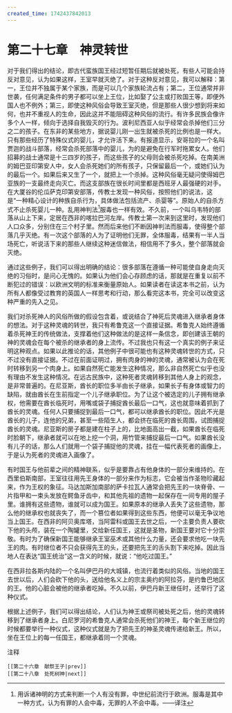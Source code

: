 ```yaml
---
created_time: 1742437842013
---
```

   

# 第二十七章　神灵转世

对于我们得出的结论，即古代蛮族国王经过短暂任期后就被处死，有些人可能会持反对意见，认为如果这样，王室早就灭绝了。对于这种反对意见，我可以解释：第一，王位并不独属于某个家族，而是可以几个家族轮流占有；第二，王位通常并非世袭，任何满足条件的男子都可以坐上王位，比如娶了公主或打败国王等，即便外国人也不例外；第三，即使这种风俗会导致王室灭绝，但是那些人很少想到将来如何，也并不重视人的生命，因此这并不能阻碍这种风俗的流行。有许多民族会像许多个人一样，倾向于选择自我毁灭的行为。波利尼西亚人似乎经常会杀掉他们三分之二的孩子。在东非的某些地方，据说婴儿刚一出生就被杀死的比例也是一样大。只有那些经历了特殊仪式的婴儿，才允许活下来。有报道显示，安哥拉的一个名叫贾迦的战斗部落，经常会杀死部落中的婴儿，为的是避免在行军时拖累女人。他们招募的战士通常是十三四岁的孩子，而这些孩子的父母则会被杀死吃掉。在南美洲的姆巴亚印第安人中，女人会杀死她们的所有孩子，只保留最后一个，或她们认为的最后一个。如果后来又生了一个，就把上一个杀掉。这种风俗毫无疑问使得姆巴亚族的一支最终走向灭亡。而这支部族在很长时间里都是西班牙人最强硬的对手。在大厦谷的伦瓜萨克印第安部落，传教士发现一种风俗，按照他们的说法，这是“一种精心设计的种族自杀行为，具体做法包括流产、杀婴等”。原始人的自杀方式不止杀死婴儿一种。乱用神判法[^1]服毒也一样有效。不久前，一个叫乌韦特的部落从山上下来，定居在西非的喀拉巴河左岸。传教士第一次来到这里时，发现他们人口众多，分别住在三个村子里。然而后来他们不断因神判法而服毒，使得整个部落几乎灭绝。有一次这个部落的人为了证明他们无罪，全体服毒，结果有一半人当场死亡，听说活下来的那些人继续这种迷信做法，相信用不了多久，整个部落就会灭绝。

通过这些例子，我们可以得出明确的结论：很多部落在遵循一种可能使自身走向灭绝的习俗时，是问心无愧的。如果认为他们会心存顾虑的话，那就是在重复以前不断犯过的错误：以欧洲文明的标准来衡量原始人。如果读者在读这本书之前，认为所有人都像受过教育的英国人一样思考和行动，那么看完这本书，完全可以改变这种严重的先入之见。

我们对杀死神人的风俗所做的假设包含着，或说结合了神死后灵魂进入继承者身体的想法。对于这种灵魂的转世，我只有希鲁克这一个直接证据。希鲁克人始终遵循着杀死神王的传统做法，支撑着他们这种做法的是这样一条信念，即创建该王朝的神的灵魂会在每个被杀的继承者的身上流传。不过我也只有这一个真实的例子来证明这种观点。如果以此推论的话，其他例子中很可能也有这种灵魂转世的方式，只不过没有直接证据。不过在前面证明过，拥有肉身的神的灵魂，通常被认为会在死时转移到另一个肉身上。如果自然死亡能发生这种情况，那么非自然死亡似乎也没有理由不发生这种情况。在远古民族中，这种死者灵魂转移到其他人身上的观念，是非常普遍的。在尼亚斯，酋长的职位多半由长子继承，如果长子有身体或智力的缺陷，就由酋长在生前指定一个儿子继承职位。为了让这个被选定的儿子拥有继承权，他需要在酋长临死时，用嘴或袋子捕捉酋长最后一口气，这也就意味着抓到了酋长的灵魂。任何人只要捕捉到最后一口气，都可以继承酋长的职位。因此不光是酋长的儿子，连他的兄弟，甚至一些陌生人，都会挤在临死的酋长周围，试图捕捉酋长的灵魂。尼亚斯的房子都是建在柱子上的，比地面高出一截，如果酋长在临死时脸朝下，继承者就可以在地上挖一个洞，用竹管来捕捉最后一口气。如果酋长没有儿子的话，那么人们就用一个袋子捕捉他的灵魂，挂在一幅代表死者的画像上，于是认为死者的灵魂进入画像了。

有时国王与他前辈之间的精神联系，似乎是要靠占有他身体的一部分来维持的。在西里伯斯南部，王室往往用先王身体的一部分来作为标志，它会被当作圣物珍藏起来，作为王权的象征。马达加斯加南部的萨卡拉瓦人通常会把先王的一块脊骨、一片指甲和一束头发放在鳄鱼牙齿中，和其他先祖的遗物一起保存在一间专用的屋子里。谁拥有这些遗物，谁就可以成为国王。如果原本的继承人丢失了这些遗物，那么他的继承权也就丧失了，而一个篡位者如果得到这些东西，他便可以毫无争议地当上国王。在西非的阿贝奥库塔，当阿雷科或国王去世之后，一个主要负责人要砍下他的头颅，装在一个陶罐里，交给新任国王，这就是圣物，新国王要对它十分崇敬。有时为了确保新国王能够继承王室巫术或其他什么力量，还会要求他吃一块先王的肉。有时继位者不只会获得先王的头，还要把先王的舌头割下来吃掉。因此当地人在表达“国王统治”这一含义的时候，就说：“他吃过国王。”

在西非拉各斯内陆的一个名叫伊巴丹的大城镇，也流行着类似的风俗。当地的国王去世以后，人们会砍下他的头，送给他名义上的宗主奥约的阿拉芬，是约鲁巴地区的王。他的心脏会被他的继承者吃掉。不久以前，伊巴丹新王继任时，还举行了这种仪式。

根据上述例子，我们可以得出结论，人们认为神王或祭司被处死之后，他的灵魂转移到了继承者身上。白尼罗河的希鲁克人通常会杀死他们的神王，每个新王继位的时候都要举行一种仪式，这种仪式就是为了把先王的神圣灵魂传递给新王。所以，坐在王位上的每一任国王，都继承着同一个灵魂。

注释

[^1]: 用诉诸神明的方式来判断一个人有没有罪，中世纪前流行于欧洲。服毒是其中一种方式，认为有罪的人会中毒，无罪的人不会中毒。——译注

```booknav
[[第二十六章　献祭王子|prev]]
[[第二十八章　处死树神|next]]
```